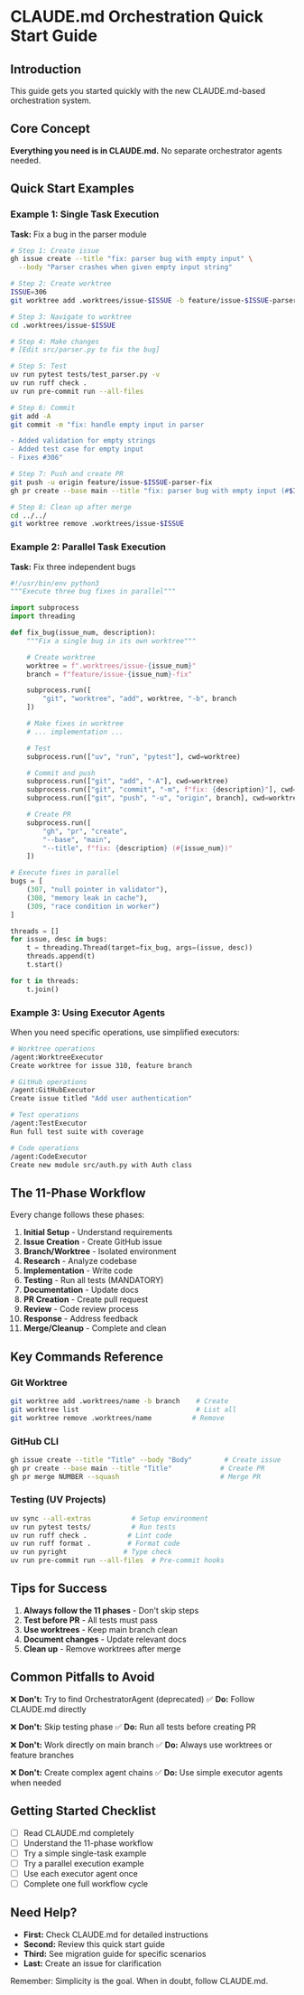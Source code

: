 # CLAUDE.md Orchestration Quick Start Guide

## Introduction

This guide gets you started quickly with the new CLAUDE.md-based orchestration system.

## Core Concept

**Everything you need is in CLAUDE.md.** No separate orchestrator agents needed.

## Quick Start Examples

### Example 1: Single Task Execution

**Task:** Fix a bug in the parser module

```bash
# Step 1: Create issue
gh issue create --title "fix: parser bug with empty input" \
  --body "Parser crashes when given empty input string"

# Step 2: Create worktree
ISSUE=306
git worktree add .worktrees/issue-$ISSUE -b feature/issue-$ISSUE-parser-fix

# Step 3: Navigate to worktree
cd .worktrees/issue-$ISSUE

# Step 4: Make changes
# [Edit src/parser.py to fix the bug]

# Step 5: Test
uv run pytest tests/test_parser.py -v
uv run ruff check .
uv run pre-commit run --all-files

# Step 6: Commit
git add -A
git commit -m "fix: handle empty input in parser

- Added validation for empty strings
- Added test case for empty input
- Fixes #306"

# Step 7: Push and create PR
git push -u origin feature/issue-$ISSUE-parser-fix
gh pr create --base main --title "fix: parser bug with empty input (#$ISSUE)"

# Step 8: Clean up after merge
cd ../../
git worktree remove .worktrees/issue-$ISSUE
```

### Example 2: Parallel Task Execution

**Task:** Fix three independent bugs

```python
#!/usr/bin/env python3
"""Execute three bug fixes in parallel"""

import subprocess
import threading

def fix_bug(issue_num, description):
    """Fix a single bug in its own worktree"""

    # Create worktree
    worktree = f".worktrees/issue-{issue_num}"
    branch = f"feature/issue-{issue_num}-fix"

    subprocess.run([
        "git", "worktree", "add", worktree, "-b", branch
    ])

    # Make fixes in worktree
    # ... implementation ...

    # Test
    subprocess.run(["uv", "run", "pytest"], cwd=worktree)

    # Commit and push
    subprocess.run(["git", "add", "-A"], cwd=worktree)
    subprocess.run(["git", "commit", "-m", f"fix: {description}"], cwd=worktree)
    subprocess.run(["git", "push", "-u", "origin", branch], cwd=worktree)

    # Create PR
    subprocess.run([
        "gh", "pr", "create",
        "--base", "main",
        "--title", f"fix: {description} (#{issue_num})"
    ])

# Execute fixes in parallel
bugs = [
    (307, "null pointer in validator"),
    (308, "memory leak in cache"),
    (309, "race condition in worker")
]

threads = []
for issue, desc in bugs:
    t = threading.Thread(target=fix_bug, args=(issue, desc))
    threads.append(t)
    t.start()

for t in threads:
    t.join()
```

### Example 3: Using Executor Agents

When you need specific operations, use simplified executors:

```bash
# Worktree operations
/agent:WorktreeExecutor
Create worktree for issue 310, feature branch

# GitHub operations
/agent:GitHubExecutor
Create issue titled "Add user authentication"

# Test operations
/agent:TestExecutor
Run full test suite with coverage

# Code operations
/agent:CodeExecutor
Create new module src/auth.py with Auth class
```

## The 11-Phase Workflow

Every change follows these phases:

1. **Initial Setup** - Understand requirements
2. **Issue Creation** - Create GitHub issue
3. **Branch/Worktree** - Isolated environment
4. **Research** - Analyze codebase
5. **Implementation** - Write code
6. **Testing** - Run all tests (MANDATORY)
7. **Documentation** - Update docs
8. **PR Creation** - Create pull request
9. **Review** - Code review process
10. **Response** - Address feedback
11. **Merge/Cleanup** - Complete and clean

## Key Commands Reference

### Git Worktree
```bash
git worktree add .worktrees/name -b branch    # Create
git worktree list                             # List all
git worktree remove .worktrees/name          # Remove
```

### GitHub CLI
```bash
gh issue create --title "Title" --body "Body"        # Create issue
gh pr create --base main --title "Title"            # Create PR
gh pr merge NUMBER --squash                         # Merge PR
```

### Testing (UV Projects)
```bash
uv sync --all-extras          # Setup environment
uv run pytest tests/          # Run tests
uv run ruff check .          # Lint code
uv run ruff format .         # Format code
uv run pyright              # Type check
uv run pre-commit run --all-files  # Pre-commit hooks
```

## Tips for Success

1. **Always follow the 11 phases** - Don't skip steps
2. **Test before PR** - All tests must pass
3. **Use worktrees** - Keep main branch clean
4. **Document changes** - Update relevant docs
5. **Clean up** - Remove worktrees after merge

## Common Pitfalls to Avoid

❌ **Don't:** Try to find OrchestratorAgent (deprecated)
✅ **Do:** Follow CLAUDE.md directly

❌ **Don't:** Skip testing phase
✅ **Do:** Run all tests before creating PR

❌ **Don't:** Work directly on main branch
✅ **Do:** Always use worktrees or feature branches

❌ **Don't:** Create complex agent chains
✅ **Do:** Use simple executor agents when needed

## Getting Started Checklist

- [ ] Read CLAUDE.md completely
- [ ] Understand the 11-phase workflow
- [ ] Try a simple single-task example
- [ ] Try a parallel execution example
- [ ] Use each executor agent once
- [ ] Complete one full workflow cycle

## Need Help?

- **First:** Check CLAUDE.md for detailed instructions
- **Second:** Review this quick start guide
- **Third:** See migration guide for specific scenarios
- **Last:** Create an issue for clarification

Remember: Simplicity is the goal. When in doubt, follow CLAUDE.md.
